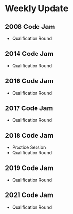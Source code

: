 # Weekly Update

## 2008 Code Jam
- Qualification Round

## 2014 Code Jam
- Qualification Round

## 2016 Code Jam
- Qualification Round

## 2017 Code Jam
- Qualification Round

## 2018 Code Jam
- Practice Session
- Qualification Round

## 2019 Code Jam
- Qualification Round

## 2021 Code Jam
- Qualification Round


